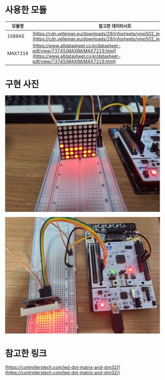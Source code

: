 # 사용한 모듈

|모듈명|참고한 데이터시트|
|---|---|
|1088AS|[https://cdn.velleman.eu/downloads/29/infosheets/vmp502_led8x8_1088as.pdf](https://cdn.velleman.eu/downloads/29/infosheets/vmp502_led8x8_1088as.pdf)|
|MAX7219|[https://www.alldatasheet.co.kr/datasheet-pdf/view/73745/MAXIM/MAX7219.html](https://www.alldatasheet.co.kr/datasheet-pdf/view/73745/MAXIM/MAX7219.html)|

# 구현 사진

![image1](./image1.jpg)

![image2](./image2.jpg)

# 참고한 링크

[https://controllerstech.com/led-dot-matrix-and-stm32/](https://controllerstech.com/led-dot-matrix-and-stm32/)